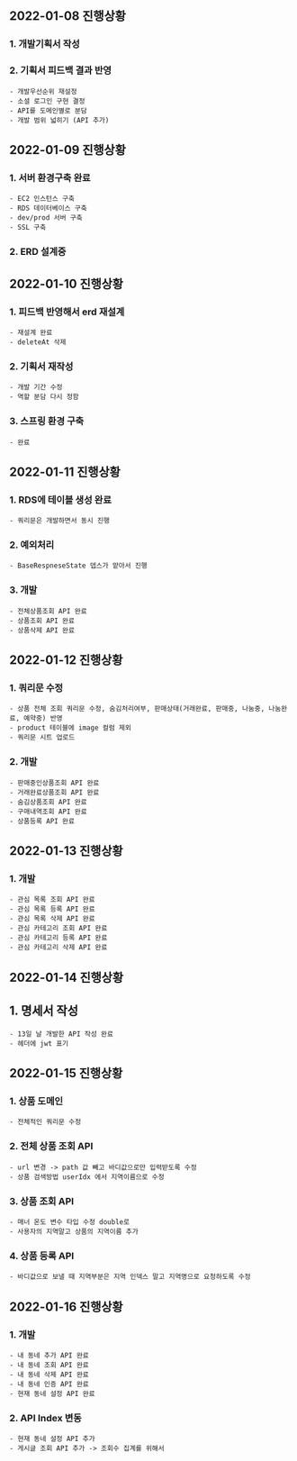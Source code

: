 ## 2022-01-08 진행상황
### 1. 개발기획서 작성
### 2. 기획서 피드백 결과 반영
    - 개발우선순위 재설정
    - 소셜 로그인 구현 결정
    - API를 도메인별로 분담
    - 개발 범위 넓히기 (API 추가)

## 2022-01-09 진행상황
### 1. 서버 환경구축 완료
    - EC2 인스턴스 구축
    - RDS 데이터베이스 구축
    - dev/prod 서버 구축
    - SSL 구축
### 2. ERD 설계중

## 2022-01-10 진행상황
### 1. 피드백 반영해서 erd 재설계
    - 재설계 완료
    - deleteAt 삭제
### 2. 기획서 재작성
    - 개발 기간 수정
    - 역할 분담 다시 정함 
### 3. 스프링 환경 구축
    - 완료

## 2022-01-11 진행상황
### 1. RDS에 테이블 생성 완료
    - 쿼리문은 개발하면서 동시 진행
### 2. 예외처리
    - BaseRespneseState 뎁스가 맡아서 진행
### 3. 개발
    - 전체상품조회 API 완료
    - 상품조회 API 완료
    - 상품삭제 API 완료

## 2022-01-12 진행상황
### 1. 쿼리문 수정
    - 상품 전체 조회 쿼리문 수정, 숨김처리여부, 판매상태(거래완료, 판매중, 나눔중, 나눔완료, 예약중) 반영
    - product 테이블에 image 컬럼 제외
    - 쿼리문 시트 업로드
### 2. 개발
    - 판매중인상품조회 API 완료
    - 거래완료상품조회 API 완료
    - 숨김상품조회 API 완료
    - 구매내역조회 API 완료
    - 상품등록 API 완료

## 2022-01-13 진행상황
### 1. 개발
    - 관심 목록 조회 API 완료
    - 관심 목록 등록 API 완료
    - 관심 목록 삭제 API 완료
    - 관심 카테고리 조회 API 완료
    - 관심 카테고리 등록 API 완료
    - 관심 카테고리 삭제 API 완료
    
## 2022-01-14 진행상황
## 1. 명세서 작성
    - 13일 날 개발한 API 작성 완료
    - 헤더에 jwt 표기

## 2022-01-15 진행상황
### 1. 상품 도메인
    - 전체적인 쿼리문 수정
### 2. 전체 상품 조회 API
    - url 변경 -> path 값 빼고 바디값으로만 입력받도록 수정
    - 상품 검색방법 userIdx 에서 지역이름으로 수정
### 3. 상품 조회 API 
    - 매너 온도 변수 타입 수정 double로
    - 사용자의 지역말고 상품의 지역이름 추가
### 4. 상품 등록 API 
    - 바디값으로 보낼 때 지역부분은 지역 인덱스 말고 지역명으로 요청하도록 수정
    
## 2022-01-16 진행상황
### 1. 개발
    - 내 동네 추가 API 완료
    - 내 동네 조회 API 완료
    - 내 동네 삭제 API 완료
    - 내 동네 인증 API 완료
    - 현재 동네 설정 API 완료
### 2. API Index 변동
    - 현재 동네 설정 API 추가
    - 게시글 조회 API 추가 -> 조회수 집계를 위해서
